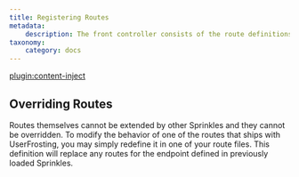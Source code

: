 ```yaml
---
title: Registering Routes
metadata:
    description: The front controller consists of the route definitions that UserFrosting uses to process incoming requests from the client.
taxonomy:
    category: docs
---
```

[plugin:content-inject](/modular/_update5.0)


## Overriding Routes

Routes themselves cannot be extended by other Sprinkles and they cannot be overridden. To modify the behavior of one of the routes that ships with UserFrosting, you may simply redefine it in one of your route files. This definition will replace any routes for the endpoint defined in previously loaded Sprinkles.
